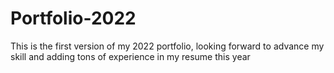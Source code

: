 # Portfolio-2022
This is the first version of my 2022 portfolio, looking forward to advance my skill and adding tons of experience in my resume this year
